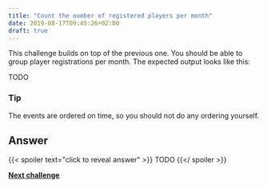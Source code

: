 ```yaml
---
title: "Count the number of registered players per month"
date: 2019-08-17T09:45:26+02:00
draft: true
---
```


This challenge builds on top of the previous one. You should be able to group player registrations per month. The expected output looks like this:

TODO

### Tip

The events are ordered on time, so you should not do any ordering yourself.

## Answer

{{< spoiler text="click to reveal answer" >}}
TODO
{{</ spoiler >}}

**[Next challenge](/challenge/find_most_popular_quizzes)**


